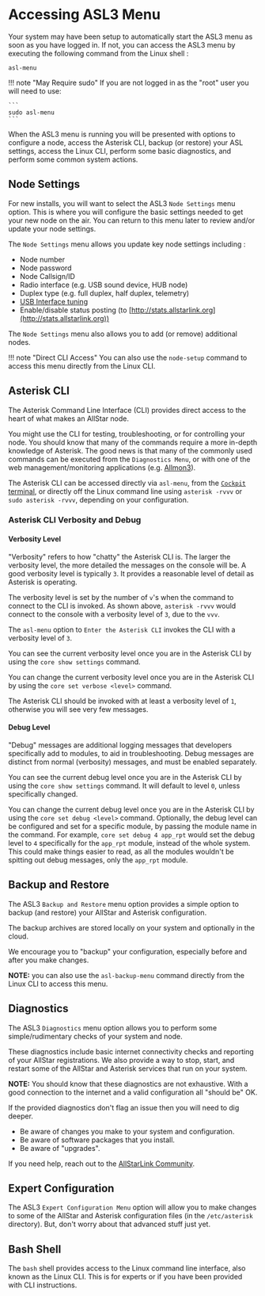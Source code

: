 # Accessing ASL3 Menu
Your system may have been setup to automatically start the ASL3 menu as soon as you have logged in. If not, you can access the ASL3 menu by executing the following command from the Linux shell :

```
asl-menu
```

!!! note "May Require sudo"
    If you are not logged in as the "root" user you will need to use:

    ```
    sudo asl-menu
    ```

When the ASL3 menu is running you will be presented with options to configure a node, access the Asterisk CLI, backup (or restore) your ASL settings, access the Linux CLI, perform some basic diagnostics, and perform some common system actions.

## Node Settings
For new installs, you will want to select the ASL3 `Node Settings` menu option. This is where you will configure the basic settings needed to get your new node on the air. You can return to this menu later to review and/or update your node settings.

The `Node Settings` menu allows you update key node settings including :

* Node number
* Node password
* Node Callsign/ID
* Radio interface (e.g. USB sound device, HUB node)
* Duplex type (e.g. full duplex, half duplex, telemetry)
* [USB Interface tuning](../adv-topics/usbinterfaces.md)
* Enable/disable status posting (to [http://stats.allstarlink.org](http://stats.allstarlink.org))

The `Node Settings` menu also allows you to add (or remove) additional nodes.

!!! note "Direct CLI Access"
    You can also use the `node-setup` command to access this menu directly from the Linux CLI.

## Asterisk CLI
The Asterisk Command Line Interface (CLI) provides direct access to the heart of what makes an AllStar node.

You might use the CLI for testing, troubleshooting, or for controlling your node. You should know that many of the commands require a more in-depth knowledge of Asterisk. The good news is that many of the commonly used commands can be executed from the `Diagnostics Menu`, or with one of the web management/monitoring applications (e.g. [Allmon3](../allmon3/index.md)).

The Asterisk CLI can be accessed directly via `asl-menu`, from the [`Cockpit` terminal](../pi/cockpit-console.md), or directly off the Linux command line using `asterisk -rvvv` or `sudo asterisk -rvvv`, depending on your configuration.

### Asterisk CLI Verbosity and Debug

#### Verbosity Level
"Verbosity" refers to how "chatty" the Asterisk CLI is. The larger the verbosity level, the more detailed the messages on the console will be. A good verbosity level is typically `3`. It provides a reasonable level of detail as Asterisk is operating.

The verbosity level is set by the number of `v`'s when the command to connect to the CLI is invoked. As shown above, `asterisk -rvvv` would connect to the console with a verbosity level of `3`, due to the `vvv`.

The `asl-menu` option to `Enter the Asterisk CLI` invokes the CLI with a verbosity level of `3`.

You can see the current verbosity level once you are in the Asterisk CLI by using the `core show settings` command.

You can change the current verbosity level once you are in the Asterisk CLI by using the `core set verbose <level>` command.

The Asterisk CLI should be invoked with at least a verbosity level of `1`, otherwise you will see very few messages.

#### Debug Level

"Debug" messages are additional logging messages that developers specifically add to modules, to aid in troubleshooting. Debug messages are distinct from normal (verbosity) messages, and must be enabled separately. 

You can see the current debug level once you are in the Asterisk CLI by using the `core show settings` command. It will default to level `0`, unless specifically changed.

You can change the current debug level once you are in the Asterisk CLI by using the `core set debug <level>` command. Optionally, the debug level can be configured and set for a specific module, by passing the module name in the command. For example, `core set debug 4 app_rpt` would set the debug level to `4` specifically for the `app_rpt` module, instead of the whole system. This could make things easier to read, as all the modules wouldn't be spitting out debug messages, only the `app_rpt` module.

## Backup and Restore
The ASL3 `Backup and Restore` menu option provides a simple option to backup (and restore) your AllStar and Asterisk configuration.

The backup archives are stored locally on your system and optionally in the cloud.

We encourage you to "backup" your configuration, especially before and after you make changes.

**NOTE:** you can also use the `asl-backup-menu` command directly from the Linux CLI to access this menu.

## Diagnostics
The ASL3 `Diagnostics` menu option allows you to perform some simple/rudimentary checks of your system and node.

These diagnostics include basic internet connectivity checks and reporting of your AllStar registrations. We also provide a way to stop, start, and restart some of the AllStar and Asterisk services that run on your system.

**NOTE:** You should know that these diagnostics are not exhaustive. With a good connection to the internet and a valid configuration all "should be" OK.

If the provided diagnostics don't flag an issue then you will need to dig deeper.

* Be aware of changes you make to your system and configuration.
* Be aware of software packages that you install.
* Be aware of "upgrades".

If you need help, reach out to the [AllStarLink Community](https://community.allstarlink.org/).

## Expert Configuration
The ASL3 `Expert Configuration Menu` option will allow you to make changes to some of the AllStar and Asterisk configuration files (in the `/etc/asterisk` directory). But, don't worry about that advanced stuff just yet.

## Bash Shell
The `bash` shell provides access to the Linux command line interface, also known as the Linux CLI. This is for experts or if you have been provided with CLI instructions.

